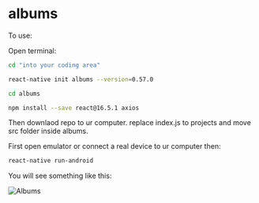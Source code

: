 # albums

To use:

Open terminal:
```bash
cd "into your coding area"

react-native init albums --version=0.57.0

cd albums

npm install --save react@16.5.1 axios
```  
Then downlaod repo to ur computer.
replace index.js to projects and move src folder inside albums.

  First open emulator or connect a real device to ur computer then:
  ```bash
  react-native run-android  
  ```
  You will see something like this:
  
  ![Albums](https://raw.githubusercontent.com/halilcakarr/albums/master/image.png?token=ARNiQqOttXPHxlHI9ejocgOzT9mLoDAzks5brXRhwA%3D%3D)

